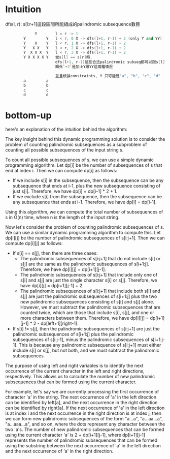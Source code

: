 # Intuition

dfs(l, r): s[l:r+1]這段區間所能組成的palindromic subsequence數目

```                   l > r -> 區間不合法
             Y        l = r -> 1
        Y         Y   l < r, 0 X -> dfs(l+1, r-1) + 2 (only Y and YY)
        Y    X    Y   l < r, 1 X -> dfs(l+1, r-1) + 2
        Y   X X   Y   l < r, 2 X -> dfs(l+1, r-1) + 2
        Y  X X X  Y   l < r, 3 X -> dfs(l+1, r-1) + 2
        Y X X X X Y   當s[l] == s[r]時,
                      dfs(l+1, r-1)這些合法palindromic subseq都可以跟s[l], s[r]組成palindromic subsequence
                      額外`+2`是加上Y跟YY這兩種情況

                      並且根據constraints, Y 只可能是"a", "b", "c", "d"
        a         a
        b         b
        c         c
        d         d
```

# bottom-up

here's an explanation of the intuition behind the algorithm:

The key insight behind this dynamic programming solution is to consider the problem of counting palindromic subsequences as a subproblem of counting all possible subsequences of the input string s.

To count all possible subsequences of s, we can use a simple dynamic programming algorithm. Let dp[i] be the number of subsequences of s that end at index i. Then we can compute dp[i] as follows:

- If we include s[i] in the subsequence, then the subsequence can be any subsequence that ends at i-1, plus the new subsequence consisting of just s[i]. Therefore, we have dp[i] = dp[i-1] * 2 + 1.
- If we exclude s[i] from the subsequence, then the subsequence can be any subsequence that ends at i-1. Therefore, we have dp[i] = dp[i-1].

Using this algorithm, we can compute the total number of subsequences of s in O(n) time, where n is the length of the input string.

Now let's consider the problem of counting palindromic subsequences of s. We can use a similar dynamic programming algorithm to compute this. Let dp[i][j] be the number of palindromic subsequences of s[i:j+1]. Then we can compute dp[i][j] as follows:

- If s[i] == s[j], then there are three cases:
  - The palindromic subsequences of s[i:j+1] that do not include s[i] or s[j] are the same as the palindromic subsequences of s[i+1:j]. Therefore, we have dp[i][j] = dp[i+1][j-1].
  - The palindromic subsequences of s[i:j+1] that include only one of s[i] and s[j] are just the single character s[i] or s[j]. Therefore, we have dp[i][j] = dp[i+1][j-1] + 2.
  - The palindromic subsequences of s[i:j+1] that include both s[i] and s[j] are just the palindromic subsequences of s[i+1:j] plus the two new palindromic subsequences consisting of s[i] and s[j] alone. However, we must subtract the palindromic subsequences that are counted twice, which are those that include s[i], s[j], and one or more characters between them. Therefore, we have dp[i][j] = dp[i+1][j-1] * 2 - dp[left+1][right-1].
- If s[i] != s[j], then the palindromic subsequences of s[i:j+1] are just the palindromic subsequences of s[i+1:j] plus the palindromic subsequences of s[i:j-1], minus the palindromic subsequences of s[i+1:j-1]. This is because any palindromic subsequence of s[i:j+1] must either include s[i] or s[j], but not both, and we must subtract the palindromic subsequences

The purpose of using left and right variables is to identify the next occurrence of the current character in the left and right directions, respectively. This allows us to calculate the number of new palindromic subsequences that can be formed using the current character.

For example, let's say we are currently processing the first occurrence of character 'a' in the string. The next occurrence of 'a' in the left direction can be identified by left[a], and the next occurrence in the right direction can be identified by right[a]. If the next occurrence of 'a' in the left direction is at index i and the next occurrence in the right direction is at index j, then we can form new palindromic subsequences of the form "a...a", "a...aa...a", "a...aaa...a", and so on, where the dots represent any character between the two 'a's. The number of new palindromic subsequences that can be formed using the current character 'a' is 2 + dp[i+1][j-1], where dp[i+1][j-1] represents the number of palindromic subsequences that can be formed using the substring between the next occurrence of 'a' in the left direction and the next occurrence of 'a' in the right direction.